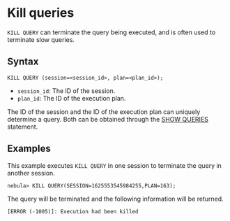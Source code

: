 # Kill queries

`KILL QUERY` can terminate the query being executed, and is often used to terminate slow queries.

## Syntax

```ngql
KILL QUERY (session=<session_id>, plan=<plan_id>);
```

- `session_id`: The ID of the session.
- `plan_id`: The ID of the execution plan.

The ID of the session and the ID of the execution plan can uniquely determine a query. Both can be obtained through the [SHOW QUERIES](../7.general-query-statements/6.show/18.show-queries.md) statement.

## Examples

This example executes `KILL QUERY` in one session to terminate the query in another session.

```ngql
nebula> KILL QUERY(SESSION=1625553545984255,PLAN=163);
```

The query will be terminated and the following information will be returned.

```ngql
[ERROR (-1005)]: Execution had been killed
```
